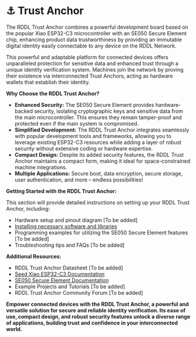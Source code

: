 # ⚓ Trust Anchor

The RDDL Trust Anchor combines a powerful development board based on the popular Xiao ESP32-C3 microcontroller with an SE050 Secure Element chip, enhancing product data trustworthiness by providing an immutable digital identity easily connectable to any device on the RDDL Network.

This powerful and adaptable platform for connected devices offers unparalleled protection for sensitive data and enhanced trust through a unique identity verification system. Machines join the network by proving their existence via interconnected Trust Anchors, acting as hardware wallets that establish their identity.

**Why Choose the RDDL Trust Anchor?**

* **Enhanced Security:** The SE050 Secure Element provides hardware-backed security, isolating cryptographic keys and sensitive data from the main microcontroller. This ensures they remain tamper-proof and protected even if the main system is compromised.
* **Simplified Development:** The RDDL Trust Anchor integrates seamlessly with popular development tools and frameworks, allowing you to leverage existing ESP32-C3 resources while adding a layer of robust security without extensive coding or hardware expertise.
* **Compact Design:** Despite its added security features, the RDDL Trust Anchor maintains a compact form, making it ideal for space-constrained machine integrations.
* **Multiple Applications:** Secure boot, data encryption, secure storage, user authentication, and more – endless possibilities!



**Getting Started with the RDDL Trust Anchor:**

This section will provide detailed instructions on setting up your RDDL Trust Anchor, including:

* Hardware setup and pinout diagram \[To be added]
* [Installing necessary software and libraries](https://github.com/rddl-network/trust-anchor-firmware)
* Programming examples for utilizing the SE050 Secure Element features \[To be added]
* Troubleshooting tips and FAQs \[To be added]

**Additional Resources:**

* RDDL Trust Anchor Datasheet \[To be added]
* [Seed Xiao ESP32-C3 Documentation](https://wiki.seeedstudio.com/XIAO\_ESP32C3\_Getting\_Started/)
* [SE050 Secure Element Documentation](https://www.nxp.com/products/security-and-authentication/authentication/edgelock-se050-plug-and-trust-secure-element-family-enhanced-iot-security-with-high-flexibility:SE050)
* Example Projects and Tutorials \[To be added]
* RDDL Trust Anchor Community Forum \[To be added]

**Empower connected devices with the RDDL Trust Anchor, a powerful and versatile solution for secure and reliable identity verification. Its ease of use, compact design, and robust security features unlock a diverse range of applications, building trust and confidence in your interconnected world.**

<figure><img src="../../../.gitbook/assets/image (18).png" alt=""><figcaption></figcaption></figure>

